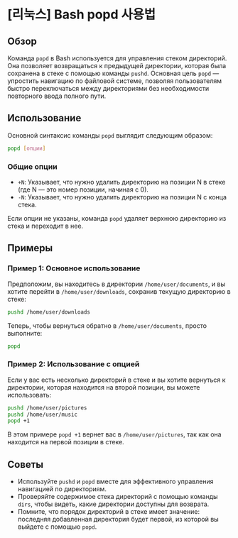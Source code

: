 # [리눅스] Bash popd 사용법

## Обзор
Команда `popd` в Bash используется для управления стеком директорий. Она позволяет возвращаться к предыдущей директории, которая была сохранена в стеке с помощью команды `pushd`. Основная цель `popd` — упростить навигацию по файловой системе, позволяя пользователям быстро переключаться между директориями без необходимости повторного ввода полного пути.

## Использование
Основной синтаксис команды `popd` выглядит следующим образом:

```bash
popd [опции]
```

### Общие опции
- `+N`: Указывает, что нужно удалить директорию на позиции N в стеке (где N — это номер позиции, начиная с 0).
- `-N`: Указывает, что нужно удалить директорию на позиции N с конца стека.

Если опции не указаны, команда `popd` удаляет верхнюю директорию из стека и переходит в нее.

## Примеры
### Пример 1: Основное использование
Предположим, вы находитесь в директории `/home/user/documents`, и вы хотите перейти в `/home/user/downloads`, сохранив текущую директорию в стеке:

```bash
pushd /home/user/downloads
```

Теперь, чтобы вернуться обратно в `/home/user/documents`, просто выполните:

```bash
popd
```

### Пример 2: Использование с опцией
Если у вас есть несколько директорий в стеке и вы хотите вернуться к директории, которая находится на второй позиции, вы можете использовать:

```bash
pushd /home/user/pictures
pushd /home/user/music
popd +1
```

В этом примере `popd +1` вернет вас в `/home/user/pictures`, так как она находится на первой позиции в стеке.

## Советы
- Используйте `pushd` и `popd` вместе для эффективного управления навигацией по директориям.
- Проверяйте содержимое стека директорий с помощью команды `dirs`, чтобы видеть, какие директории доступны для возврата.
- Помните, что порядок директорий в стеке имеет значение: последняя добавленная директория будет первой, из которой вы выйдете с помощью `popd`.